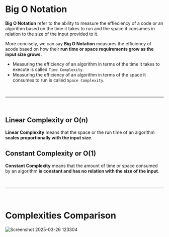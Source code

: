 # Big O Notation
**Big O Notation** refer to  the ability to measure the effieciency of a code or an algorithm based on the time it takes to run and the space it consumes in relation to the size of the input provided to it.

More concisely, we can say **Big O Notation** measures the efficiency of acode based on how their **run time or space requirements grow as the input size grows.**

* Measuring the efficiency of an algorithm in terms of the time it takes to execute is called `Time Complexity`.
* Measuring the efficiency of an algorithm in terms of the space it consumes to run is called `Space Complexity`.

<br /><hr /><br />

## Linear Complexity or O(n)
**Linear Complexity** means that the space or the run time of an algorithm **scales proportionally with the input size**.

## Constant Complexity or O(1)
**Constant Complexity** means that the amount of time or space consumed by an algorithm **is constant and has no relation with the size of the input**.

<br /><hr /><br />

# Complexities Comparison
![Screenshot 2025-03-26 123304](https://github.com/user-attachments/assets/a9893b37-6cec-4f71-ad92-3a6059e5c61f)
